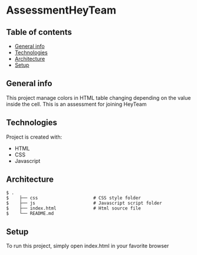 # AssessmentHeyTeam

## Table of contents
* [General info](#general-info)
* [Technologies](#technologies)
* [Architecture](#Architecture)
* [Setup](#setup)

## General info
This project manage colors in HTML table changing depending on the value inside the cell.
This is an assessment for joining HeyTeam
	
## Technologies
Project is created with:
* HTML
* CSS
* Javascript

## Architecture

```
$ .
$    ├── css                     # CSS style folder
$    ├── js                      # Javascript script folder
$    ├── index.html              # Html source file
$    └── README.md
```

## Setup
To run this project, simply open index.html in your favorite browser

